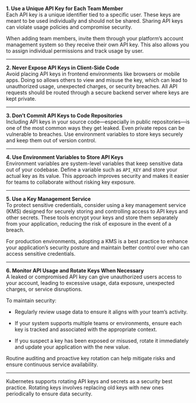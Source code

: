 
**1. Use a Unique API Key for Each Team Member**  
Each API key is a unique identifier tied to a specific user. These keys are meant to be used individually and should not be shared. Sharing API keys can violate usage policies and compromise security.

When adding team members, invite them through your platform’s account management system so they receive their own API key. This also allows you to assign individual permissions and track usage by user.

---

**2. Never Expose API Keys in Client-Side Code**  
Avoid placing API keys in frontend environments like browsers or mobile apps. Doing so allows others to view and misuse the key, which can lead to unauthorized usage, unexpected charges, or security breaches. All API requests should be routed through a secure backend server where keys are kept private.

---

**3. Don’t Commit API Keys to Code Repositories**  
Including API keys in your source code—especially in public repositories—is one of the most common ways they get leaked. Even private repos can be vulnerable to breaches. Use environment variables to store keys securely and keep them out of version control.

---

**4. Use Environment Variables to Store API Keys**  
Environment variables are system-level variables that keep sensitive data out of your codebase. Define a variable such as `API_KEY` and store your actual key as its value. This approach improves security and makes it easier for teams to collaborate without risking key exposure.

---
**5. Use a Key Management Service**  
To protect sensitive credentials, consider using a key management service (KMS) designed for securely storing and controlling access to API keys and other secrets. These tools encrypt your keys and store them separately from your application, reducing the risk of exposure in the event of a breach.

For production environments, adopting a KMS is a best practice to enhance your application’s security posture and maintain better control over who can access sensitive credentials.

---

**6. Monitor API Usage and Rotate Keys When Necessary**  
A leaked or compromised API key can give unauthorized users access to your account, leading to excessive usage, data exposure, unexpected charges, or service disruptions.

To maintain security:

- Regularly review usage data to ensure it aligns with your team’s activity.
    
- If your system supports multiple teams or environments, ensure each key is tracked and associated with the appropriate context.
    
- If you suspect a key has been exposed or misused, rotate it immediately and update your application with the new value.
    

Routine auditing and proactive key rotation can help mitigate risks and ensure continuous service availability.

---

Kubernetes supports rotating API keys and secrets as a security best practice. Rotating keys involves replacing old keys with new ones periodically to ensure data security. 